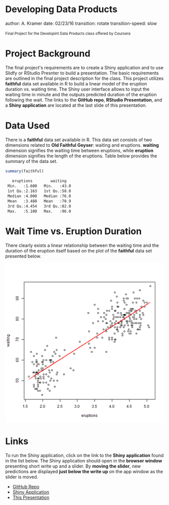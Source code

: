 Developing Data Products 
========================================================
author: A. Kramer
date: 02/23/16
transition: rotate
transition-speed: slow

<small>
Final Project for the Developint Data Products 
class offered by Coursera
</small>

Project Background
========================================================
The final project's requirements are to create a Shiny application 
and to use Slidfy or RStudio Presnter to build a presentation. The basic
requirements are outlined in the final project description for the class. 
This project utilizes **faithful** data set available in R to build a linear
model of the eruption duration vs. waiting time. The Shiny user interface
allows to input the waiting time in minute and the outputs predicted duration 
of the eruption following the wait. The links to the **GitHub repo**, 
**RStudio Presentation**, and a **Shiny application** are located at the 
last slide of this presentation.

Data Used
========================================================
There is a **faithful** data set available in R. This data set 
consists of two dimensions related to **Old Faithful Geyser**: 
waiting and eruptions. **waiting** dimension signifies the waiting 
time between eruptions, while **eruption** dimension signifies 
the length of the eruptions. Table below provides the 
summary of the data set.

```r
summary(faithful)
```

```
   eruptions        waiting    
 Min.   :1.600   Min.   :43.0  
 1st Qu.:2.163   1st Qu.:58.0  
 Median :4.000   Median :76.0  
 Mean   :3.488   Mean   :70.9  
 3rd Qu.:4.454   3rd Qu.:82.0  
 Max.   :5.100   Max.   :96.0  
```

Wait Time vs. Eruption Duration
========================================================
There clearly exists a linear relationship between the waiting 
time and the duration of the eruption itself based on the plot of 
the **faithful** data set presented below.

![plot of chunk unnamed-chunk-2](ddp_presentation-figure/unnamed-chunk-2-1.png)

Links
========================================================
To run the Shiny application, click on the link to the **Shiny application** 
found in the list below. The Shiny application should open in the **browser window**
presenting short write up and a slider.  By **moving the slider**, new predictions are
displayed **just below the write up** on the app window as the slider is moved.
- [GitHub Repo]()
- [Shiny Application]()
- [This Presentation]()
